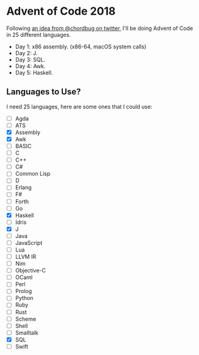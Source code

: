 # Advent of Code 2018

Following [an idea from @chordbug on twitter][tweet], I'll be doing Advent of Code in 25 different languages.

[tweet]: https://twitter.com/chordbug/status/1068321394897899520

- Day 1: x86 assembly. (x86-64, macOS system calls)
- Day 2: J.
- Day 3: SQL.
- Day 4: Awk.
- Day 5: Haskell.

## Languages to Use?

I need 25 languages, here are some ones that I could use:

- [ ] Agda
- [ ] ATS
- [x] Assembly
- [x] Awk
- [ ] BASIC
- [ ] C
- [ ] C++
- [ ] C#
- [ ] Common Lisp
- [ ] D
- [ ] Erlang
- [ ] F#
- [ ] Forth
- [ ] Go
- [x] Haskell
- [ ] Idris
- [x] J
- [ ] Java
- [ ] JavaScript
- [ ] Lua
- [ ] LLVM IR
- [ ] Nim
- [ ] Objective-C
- [ ] OCaml
- [ ] Perl
- [ ] Prolog
- [ ] Python
- [ ] Ruby
- [ ] Rust
- [ ] Scheme
- [ ] Shell
- [ ] Smalltalk
- [x] SQL
- [ ] Swift

